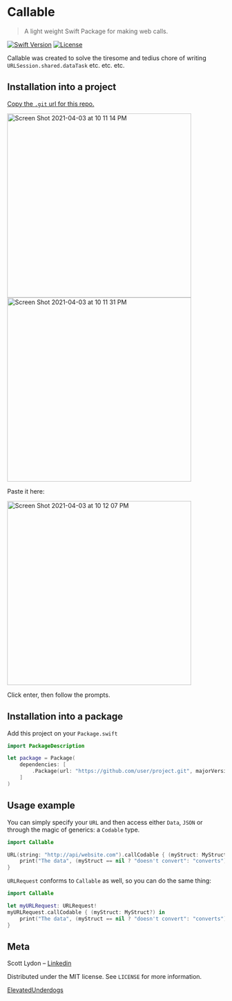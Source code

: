 # Callable
> A light weight Swift Package for making web calls.

[![Swift Version][swift-image]][swift-url]
[![License][license-image]][license-url]

Callable was created to solve the tiresome and tedius chore of writing `URLSession.shared.dataTask` etc. etc. etc.

## Installation into a project

[Copy the `.git` url for this repo.](https://github.com/ElevatedUnderdogs/Callable.git)


<img width="426" alt="Screen Shot 2021-04-03 at 10 11 14 PM" src="https://user-images.githubusercontent.com/4231144/113499279-85428a80-94c9-11eb-996d-4683db42b36d.png">


<img width="426" alt="Screen Shot 2021-04-03 at 10 11 31 PM" src="https://user-images.githubusercontent.com/4231144/113499283-8f648900-94c9-11eb-925e-9a984fac0979.png">

Paste it here: 


<img width="426" alt="Screen Shot 2021-04-03 at 10 12 07 PM" src="https://user-images.githubusercontent.com/4231144/113499290-a4d9b300-94c9-11eb-908c-0a0b1c76a33f.png">

Click enter, then follow the prompts. 


## Installation into a package

Add this project on your `Package.swift`

```swift
import PackageDescription

let package = Package(
    dependencies: [
        .Package(url: "https://github.com/user/project.git", majorVersion: 0, minor: 0)
    ]
)
```

## Usage example

You can simply specify your `URL` and then access either `Data`, `JSON` or through the magic of generics: a `Codable` type.  

```swift
import Callable

URL(string: "http://api/website.com").callCodable { (myStruct: MyStruct?) in 
    print("The data", (myStruct == nil ? "doesn't convert": "converts"), "to MyStruct.")
}

```
`URLRequest` conforms to `Callable` as well, so you can do the same thing: 

```swift
import Callable

let myURLRequest: URLRequest!
myURLRequest.callCodable { (myStruct: MyStruct?) in 
    print("The data", (myStruct == nil ? "doesn't convert": "converts"), "to MyStruct.")
}
```


## Meta

Scott Lydon – 
[Linkedin](https://www.linkedin.com/in/scottlydon/)

Distributed under the MIT license. See ``LICENSE`` for more information.

[ElevatedUnderdogs](https://github.com/orgs/ElevatedUnderdogs/dashboard)

[swift-image]:https://img.shields.io/badge/swift-3.0-orange.svg
[swift-url]: https://swift.org/
[license-image]: https://img.shields.io/badge/License-MIT-blue.svg
[license-url]: LICENSE
